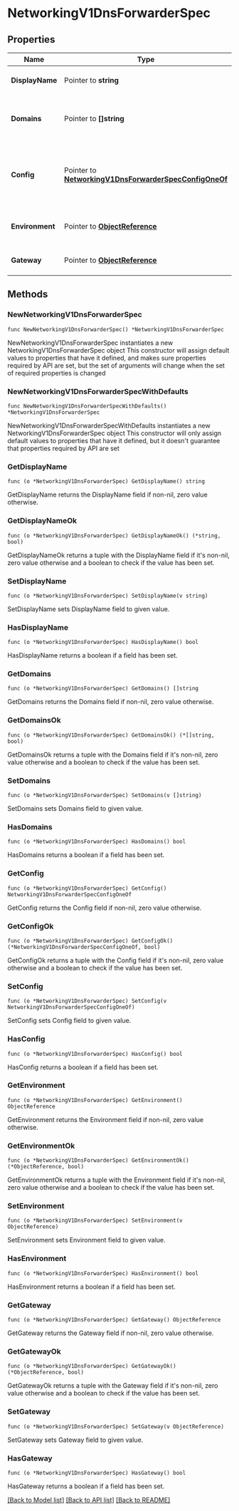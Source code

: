 # NetworkingV1DnsForwarderSpec

## Properties

Name | Type | Description | Notes
------------ | ------------- | ------------- | -------------
**DisplayName** | Pointer to **string** | The name of the DNS forwarder | [optional] 
**Domains** | Pointer to **[]string** | List of domains for the DNS forwarder to use | [optional] 
**Config** | Pointer to [**NetworkingV1DnsForwarderSpecConfigOneOf**](NetworkingV1DnsForwarderSpecConfigOneOf.md) | The specific details of different kinds of configuration for DNS Forwarder. | [optional] 
**Environment** | Pointer to [**ObjectReference**](ObjectReference.md) | The environment to which this belongs. | [optional] 
**Gateway** | Pointer to [**ObjectReference**](ObjectReference.md) | The gateway to which this belongs. | [optional] 

## Methods

### NewNetworkingV1DnsForwarderSpec

`func NewNetworkingV1DnsForwarderSpec() *NetworkingV1DnsForwarderSpec`

NewNetworkingV1DnsForwarderSpec instantiates a new NetworkingV1DnsForwarderSpec object
This constructor will assign default values to properties that have it defined,
and makes sure properties required by API are set, but the set of arguments
will change when the set of required properties is changed

### NewNetworkingV1DnsForwarderSpecWithDefaults

`func NewNetworkingV1DnsForwarderSpecWithDefaults() *NetworkingV1DnsForwarderSpec`

NewNetworkingV1DnsForwarderSpecWithDefaults instantiates a new NetworkingV1DnsForwarderSpec object
This constructor will only assign default values to properties that have it defined,
but it doesn't guarantee that properties required by API are set

### GetDisplayName

`func (o *NetworkingV1DnsForwarderSpec) GetDisplayName() string`

GetDisplayName returns the DisplayName field if non-nil, zero value otherwise.

### GetDisplayNameOk

`func (o *NetworkingV1DnsForwarderSpec) GetDisplayNameOk() (*string, bool)`

GetDisplayNameOk returns a tuple with the DisplayName field if it's non-nil, zero value otherwise
and a boolean to check if the value has been set.

### SetDisplayName

`func (o *NetworkingV1DnsForwarderSpec) SetDisplayName(v string)`

SetDisplayName sets DisplayName field to given value.

### HasDisplayName

`func (o *NetworkingV1DnsForwarderSpec) HasDisplayName() bool`

HasDisplayName returns a boolean if a field has been set.

### GetDomains

`func (o *NetworkingV1DnsForwarderSpec) GetDomains() []string`

GetDomains returns the Domains field if non-nil, zero value otherwise.

### GetDomainsOk

`func (o *NetworkingV1DnsForwarderSpec) GetDomainsOk() (*[]string, bool)`

GetDomainsOk returns a tuple with the Domains field if it's non-nil, zero value otherwise
and a boolean to check if the value has been set.

### SetDomains

`func (o *NetworkingV1DnsForwarderSpec) SetDomains(v []string)`

SetDomains sets Domains field to given value.

### HasDomains

`func (o *NetworkingV1DnsForwarderSpec) HasDomains() bool`

HasDomains returns a boolean if a field has been set.

### GetConfig

`func (o *NetworkingV1DnsForwarderSpec) GetConfig() NetworkingV1DnsForwarderSpecConfigOneOf`

GetConfig returns the Config field if non-nil, zero value otherwise.

### GetConfigOk

`func (o *NetworkingV1DnsForwarderSpec) GetConfigOk() (*NetworkingV1DnsForwarderSpecConfigOneOf, bool)`

GetConfigOk returns a tuple with the Config field if it's non-nil, zero value otherwise
and a boolean to check if the value has been set.

### SetConfig

`func (o *NetworkingV1DnsForwarderSpec) SetConfig(v NetworkingV1DnsForwarderSpecConfigOneOf)`

SetConfig sets Config field to given value.

### HasConfig

`func (o *NetworkingV1DnsForwarderSpec) HasConfig() bool`

HasConfig returns a boolean if a field has been set.

### GetEnvironment

`func (o *NetworkingV1DnsForwarderSpec) GetEnvironment() ObjectReference`

GetEnvironment returns the Environment field if non-nil, zero value otherwise.

### GetEnvironmentOk

`func (o *NetworkingV1DnsForwarderSpec) GetEnvironmentOk() (*ObjectReference, bool)`

GetEnvironmentOk returns a tuple with the Environment field if it's non-nil, zero value otherwise
and a boolean to check if the value has been set.

### SetEnvironment

`func (o *NetworkingV1DnsForwarderSpec) SetEnvironment(v ObjectReference)`

SetEnvironment sets Environment field to given value.

### HasEnvironment

`func (o *NetworkingV1DnsForwarderSpec) HasEnvironment() bool`

HasEnvironment returns a boolean if a field has been set.

### GetGateway

`func (o *NetworkingV1DnsForwarderSpec) GetGateway() ObjectReference`

GetGateway returns the Gateway field if non-nil, zero value otherwise.

### GetGatewayOk

`func (o *NetworkingV1DnsForwarderSpec) GetGatewayOk() (*ObjectReference, bool)`

GetGatewayOk returns a tuple with the Gateway field if it's non-nil, zero value otherwise
and a boolean to check if the value has been set.

### SetGateway

`func (o *NetworkingV1DnsForwarderSpec) SetGateway(v ObjectReference)`

SetGateway sets Gateway field to given value.

### HasGateway

`func (o *NetworkingV1DnsForwarderSpec) HasGateway() bool`

HasGateway returns a boolean if a field has been set.


[[Back to Model list]](../README.md#documentation-for-models) [[Back to API list]](../README.md#documentation-for-api-endpoints) [[Back to README]](../README.md)


